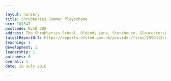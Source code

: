 ```yaml
---

layout: nursery
title: Shrubberies Summer Playscheme
urn: 101547
postcode: GL10 2DG
address: The Shrubberies School, Oldends Lane, Stonehouse, Gloucestershire, GL10 2DG
latestReportUrl: https://reports.ofsted.gov.uk/provider/files/2590412/urn/101547.pdf
teaching: 1
development: 1
leadership: 1
outcomes: 0
overall: 1
date: 28 July 2016

---
```

